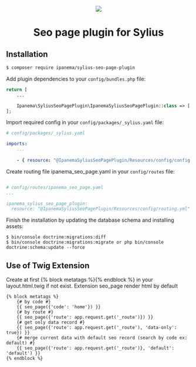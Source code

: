 <p align="center">
    <a href="https://sylius.com" target="_blank">
        <img src="https://demo.sylius.com/assets/shop/img/logo.png" />
    </a>
</p>

<h1 align="center">Seo page plugin for Sylius</h1>

## Installation
```bash
$ composer require ipanema/sylius-seo-page-plugin
```

Add plugin dependencies to your `config/bundles.php` file:
```php
return [
    ...

    Ipanema\SyliusSeoPagePlugin\IpanemaSyliusSeoPagePlugin::class => ['all' => true],
];
```
Import required config in your `config/packages/_sylius.yaml` file:

```yaml
# config/packages/_sylius.yaml

imports:
    ...
    
    - { resource: "@IpanemaSyliusSeoPagePlugin/Resources/config/config.yml" }
```

Create routing file ipanema_seo_page.yaml in your `config/routes` file:

```yaml

# config/routes/ipanema_seo_page.yaml
...

ipanema_sylius_seo_page_plugin:
  resource: "@IpanemaSyliusSeoPagePlugin/Resources/config/routing.yml"
```

Finish the installation by updating the database schema and installing assets:
```
$ bin/console doctrine:migrations:diff
$ bin/console doctrine:migrations:migrate or php bin/console doctrine:schema:update --force
```
## Use of Twig Extension

Create at first {% block metatags %}{% endblock %} in your layout.html.twig if not exist. Extension seo_page render html by default

```twig
{% block metatags %}
    {# by code #}
    {{ seo_page({'code': 'home'}) }}
    {# by route #}
    {{ seo_page({'route': app.request.get('_route')}) }}
    {# get only data record #}
    {{ seo_page({'route': app.request.get('_route'), 'data-only': true}) }}
    {# merge current data with default seo record (search by code ex: default) #}
    {{ seo_page({'route': app.request.get('_route')}, 'default': 'default') }}
{% endblock %}
```
